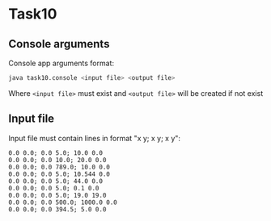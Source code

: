 # Task10
## Console arguments
Console app arguments format: 
``` bash
java task10.console <input file> <output file>
```
Where `<input file>` must exist and `<output file>` will be created if not exist
## Input file
Input file must contain lines in format "x y; x y; x y":
``` text
0.0 0.0; 0.0 5.0; 10.0 0.0
0.0 0.0; 0.0 10.0; 20.0 0.0
0.0 0.0; 0.0 789.0; 10.0 0.0
0.0 0.0; 0.0 5.0; 10.544 0.0
0.0 0.0; 0.0 5.0; 44.0 0.0
0.0 0.0; 0.0 5.0; 0.1 0.0
0.0 0.0; 0.0 5.0; 19.0 19.0
0.0 0.0; 0.0 500.0; 1000.0 0.0
0.0 0.0; 0.0 394.5; 5.0 0.0
